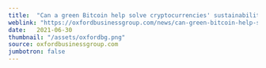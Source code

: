 ```yaml
---
title:  "Can a green Bitcoin help solve cryptocurrencies' sustainability problem?"
weblink: "https://oxfordbusinessgroup.com/news/can-green-bitcoin-help-solve-cryptocurrencies%E2%80%99-sustainability-problem"
date:   2021-06-30
thumbnail: "/assets/oxfordbg.png"
source: oxfordbusinessgroup.com
jumbotron: false
---
```

